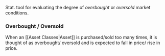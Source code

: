 Stat. tool for evaluating the degree of *overbought* or *oversold* market conditions.

### Overbought / Oversold
When an [[Asset Classes|Asset]] is purchased/sold too many times, it is thought of as overbought/ oversold and is expected to fall in price/ rise in price. 
